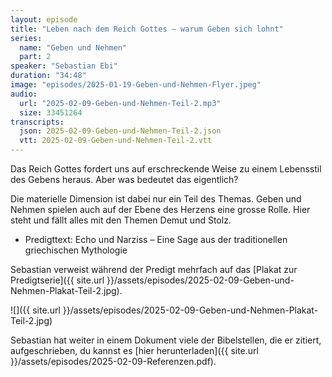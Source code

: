 ```yaml
---
layout: episode
title: "Leben nach dem Reich Gottes – warum Geben sich lohnt"
series:
  name: "Geben und Nehmen"
  part: 2
speaker: "Sebastian Ebi"
duration: "34:48"
image: "episodes/2025-01-19-Geben-und-Nehmen-Flyer.jpeg"
audio:
  url: "2025-02-09-Geben-und-Nehmen-Teil-2.mp3"
  size: 33451264
transcripts:
  json: 2025-02-09-Geben-und-Nehmen-Teil-2.json
  vtt: 2025-02-09-Geben-und-Nehmen-Teil-2.vtt
---
```


Das Reich Gottes fordert uns auf erschreckende Weise zu einem Lebensstil des Gebens heraus. Aber was bedeutet das eigentlich?

Die materielle Dimension ist dabei nur ein Teil des Themas. Geben und Nehmen spielen auch auf der Ebene des Herzens eine grosse Rolle. Hier steht und fällt alles mit den Themen Demut und Stolz.

- Predigttext: Echo und Narziss – Eine Sage aus der traditionellen griechischen Mythologie

Sebastian verweist während der Predigt mehrfach auf das [Plakat zur Predigtserie]({{ site.url }}/assets/episodes/2025-02-09-Geben-und-Nehmen-Plakat-Teil-2.jpg).

![]({{ site.url }}/assets/episodes/2025-02-09-Geben-und-Nehmen-Plakat-Teil-2.jpg)

Sebastian hat weiter in einem Dokument viele der Bibelstellen, die er zitiert, aufgeschrieben, du kannst es [hier herunterladen]({{ site.url }}/assets/episodes/2025-02-09-Referenzen.pdf).